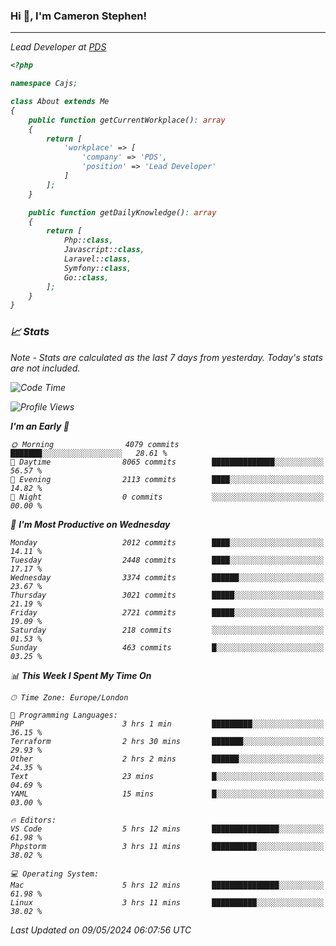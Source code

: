 ### Hi 👋, I'm Cameron Stephen!
<hr>
<p><em>Lead Developer at <a href="https://prindatasolutions.co.uk">PDS</a></p>


```php
<?php

namespace Cajs;

class About extends Me
{
    public function getCurrentWorkplace(): array
    {
        return [
            'workplace' => [
                'company' => 'PDS',
                'position' => 'Lead Developer'
            ]
        ];
    }

    public function getDailyKnowledge(): array
    {
        return [
            Php::class,
            Javascript::class,
            Laravel::class,
            Symfony::class,
            Go::class,
        ];
    }
}
```

### 📈 Stats
<p><em>Note - Stats are calculated as the last 7 days from yesterday. Today's stats are not included.</em></p>


<!--START_SECTION:waka-->
![Code Time](http://img.shields.io/badge/Code%20Time-3%2C805%20hrs%204%20mins-blue)

![Profile Views](http://img.shields.io/badge/Profile%20Views-0-blue)

**I'm an Early 🐤** 

```text
🌞 Morning                4079 commits        ███████░░░░░░░░░░░░░░░░░░   28.61 % 
🌆 Daytime                8065 commits        ██████████████░░░░░░░░░░░   56.57 % 
🌃 Evening                2113 commits        ████░░░░░░░░░░░░░░░░░░░░░   14.82 % 
🌙 Night                  0 commits           ░░░░░░░░░░░░░░░░░░░░░░░░░   00.00 % 
```
📅 **I'm Most Productive on Wednesday** 

```text
Monday                   2012 commits        ████░░░░░░░░░░░░░░░░░░░░░   14.11 % 
Tuesday                  2448 commits        ████░░░░░░░░░░░░░░░░░░░░░   17.17 % 
Wednesday                3374 commits        ██████░░░░░░░░░░░░░░░░░░░   23.67 % 
Thursday                 3021 commits        █████░░░░░░░░░░░░░░░░░░░░   21.19 % 
Friday                   2721 commits        █████░░░░░░░░░░░░░░░░░░░░   19.09 % 
Saturday                 218 commits         ░░░░░░░░░░░░░░░░░░░░░░░░░   01.53 % 
Sunday                   463 commits         █░░░░░░░░░░░░░░░░░░░░░░░░   03.25 % 
```


📊 **This Week I Spent My Time On** 

```text
🕑︎ Time Zone: Europe/London

💬 Programming Languages: 
PHP                      3 hrs 1 min         █████████░░░░░░░░░░░░░░░░   36.15 % 
Terraform                2 hrs 30 mins       ███████░░░░░░░░░░░░░░░░░░   29.93 % 
Other                    2 hrs 2 mins        ██████░░░░░░░░░░░░░░░░░░░   24.35 % 
Text                     23 mins             █░░░░░░░░░░░░░░░░░░░░░░░░   04.69 % 
YAML                     15 mins             █░░░░░░░░░░░░░░░░░░░░░░░░   03.00 % 

🔥 Editors: 
VS Code                  5 hrs 12 mins       ███████████████░░░░░░░░░░   61.98 % 
Phpstorm                 3 hrs 11 mins       ██████████░░░░░░░░░░░░░░░   38.02 % 

💻 Operating System: 
Mac                      5 hrs 12 mins       ███████████████░░░░░░░░░░   61.98 % 
Linux                    3 hrs 11 mins       ██████████░░░░░░░░░░░░░░░   38.02 % 
```


 Last Updated on 09/05/2024 06:07:56 UTC
<!--END_SECTION:waka-->

